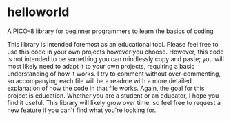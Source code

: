 # helloworld
A PICO-8 library for beginner programmers to learn the basics of coding

This library is intended foremost as an educational tool. Please feel free to use this code in your own projects however you choose. However, this code is not intended to be something you can mindlessly copy and paste; you will most likely need to adapt it to your own projects, requiring a basic understanding of how it works. I try to comment without over-commenting, so accompanying each file will be a readme with a more detailed explanation of how the code in that file works. Again, the goal for this project is education. Whether you are a student or an educator, I hope you find it useful. This library will likely grow over time, so feel free to request a new feature if you can't find what you're looking for.
